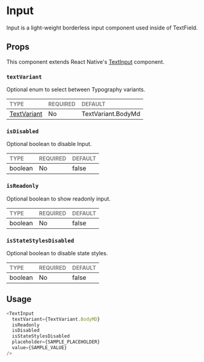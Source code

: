 # Input

Input is a light-weight borderless input component used inside of TextField.

## Props

This component extends React Native's [TextInput](https://reactnative.dev/docs/textinput) component.

### `textVariant`

Optional enum to select between Typography variants.

| <span style="color:gray;font-size:14px">TYPE</span> | <span style="color:gray;font-size:14px">REQUIRED</span> | <span style="color:gray;font-size:14px">DEFAULT</span> |
| :-------------------------------------------------- | :------------------------------------------------------ | :----------------------------------------------------- |
| [TextVariant](../../../../Texts/Text/Text.types.ts) | No                                                      | TextVariant.BodyMd                                     |

### `isDisabled`

Optional boolean to disable Input.

| <span style="color:gray;font-size:14px">TYPE</span> | <span style="color:gray;font-size:14px">REQUIRED</span> | <span style="color:gray;font-size:14px">DEFAULT</span> |
| :-------------------------------------------------- | :------------------------------------------------------ | :----------------------------------------------------- |
| boolean                                             | No                                                      | false                                                  |

### `isReadonly`

Optional boolean to show readonly input.

| <span style="color:gray;font-size:14px">TYPE</span> | <span style="color:gray;font-size:14px">REQUIRED</span> | <span style="color:gray;font-size:14px">DEFAULT</span> |
| :-------------------------------------------------- | :------------------------------------------------------ | :----------------------------------------------------- |
| boolean                                             | No                                                      | false                                                  |

### `isStateStylesDisabled`

Optional boolean to disable state styles.

| <span style="color:gray;font-size:14px">TYPE</span> | <span style="color:gray;font-size:14px">REQUIRED</span> | <span style="color:gray;font-size:14px">DEFAULT</span> |
| :-------------------------------------------------- | :------------------------------------------------------ | :----------------------------------------------------- |
| boolean                                             | No                                                      | false                                                  |

## Usage

```javascript
<TextInput
  textVariant={TextVariant.BodyMD}
  isReadonly
  isDisabled
  isStateStylesDisabled
  placeholder={SAMPLE_PLACEHOLDER}
  value={SAMPLE_VALUE}
/>
```
